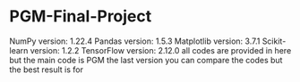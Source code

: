 # PGM-Final-Project
NumPy version: 1.22.4
Pandas version: 1.5.3
Matplotlib version: 3.7.1
Scikit-learn version: 1.2.2
TensorFlow version: 2.12.0
all codes are provided in here but the main code is PGM the last version
you can compare the codes but the best result is for 
